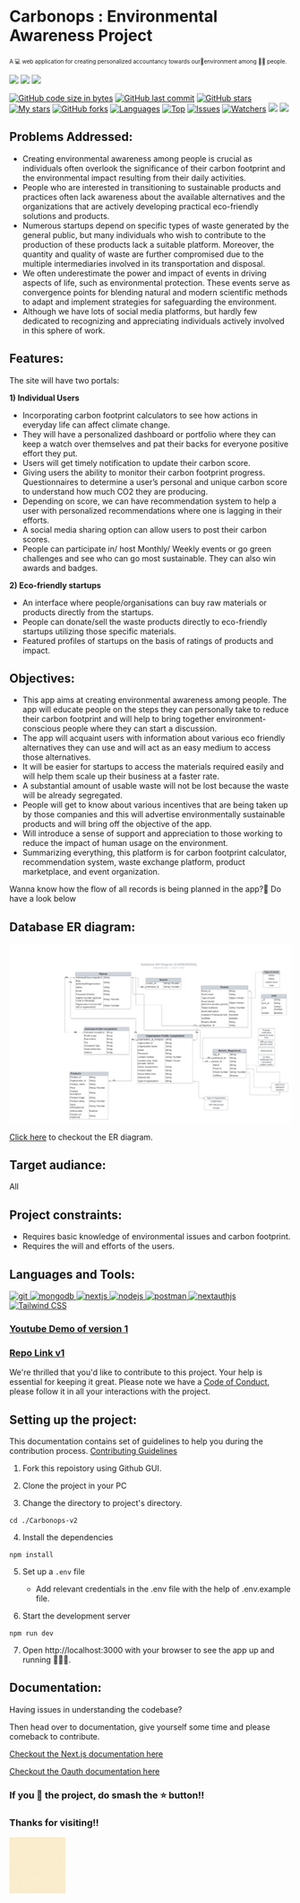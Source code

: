 # Carbonops : Environmental Awareness Project

 <font size=1> A 💻 web application for creating personalized accountancy towards our🌲environment among 🤝‍🧑 people. </font>
 
 <div align="left">
<img src="https://forthebadge.com/images/badges/built-with-love.svg" />
<img src="https://forthebadge.com/images/badges/uses-brains.svg" />
<img src="https://forthebadge.com/images/badges/powered-by-responsibility.svg" />
  <br></div>

[![GitHub code size in bytes](https://img.shields.io/github/languages/code-size/SrijanShovit/Carbonops-v2?logo=github&style=for-the-badge)](https://github.com/SrijanShovit/) 
[![GitHub last commit](https://img.shields.io/github/last-commit/SrijanShovit/carbonops-v2?style=for-the-badge&logo=git)](https://github.com/SrijanShovit/) 
[![GitHub stars](https://img.shields.io/github/stars/SrijanShovit/Carbonops-v2?style=for-the-badge)](https://github.com/SrijanShovit/Carbonops-v2/stargazers) 
[![My stars](https://img.shields.io/github/stars/SrijanShovit?affiliations=OWNER%2CCOLLABORATOR&style=for-the-badge&label=My%20stars)](https://github.com/SrijanShovit/Carbonops-v2/stargazers) 
[![GitHub forks](https://img.shields.io/github/forks/SrijanShovit/Carbonops-v2?style=for-the-badge&logo=git)](https://github.com/SrijanShovit/Carbonops-v2/network)
[![Languages](https://img.shields.io/github/languages/count/SrijanShovit/Carbonops-v2?style=for-the-badge)](https://github.com/SrijanShovit/Carbonops-v2)
[![Top](https://img.shields.io/github/languages/top/SrijanShovit/Carbonops-v2?style=for-the-badge&label=Top%20Languages)](https://github.com/SrijanShovit/Carbonops-v2)
[![Issues](https://img.shields.io/github/issues/SrijanShovit/Carbonops-v2?style=for-the-badge&label=Issues)](https://github.com/SrijanShovit/Carbonops-v2)
[![Watchers](	https://img.shields.io/github/watchers/SrijanShovit/Carbonops-v2?label=Watch&style=for-the-badge)](https://github.com/SrijanShovit/Carbonops-v2/) 
 <img src="https://img.shields.io/github/contributors/SrijanShovit/carbonops-v2?style=for-the-badge" />
 <img src="https://img.shields.io/github/issues-pr/SrijanShovit/carbonops-v2?style=for-the-badge" />
 
## Problems Addressed:

- Creating environmental awareness among people is crucial as individuals often overlook the significance of their carbon footprint and the environmental impact resulting from their daily activities.
- People who are interested in transitioning to sustainable products and practices often lack awareness about the available alternatives and the organizations that are actively developing practical eco-friendly solutions and products.
- Numerous startups depend on specific types of waste generated by the general public, but many individuals who wish to contribute to the production of these products lack a suitable platform. Moreover, the quantity and quality of waste are further compromised due to the multiple intermediaries involved in its transportation and disposal.
- We often underestimate the power and impact of events in driving aspects of life, such as environmental protection. These events serve as convergence points for blending natural and modern scientific methods to adapt and implement strategies for safeguarding the environment.
- Although we have lots of social media platforms, but hardly few dedicated to recognizing and appreciating individuals actively involved in this sphere of work.


## Features: 
The site will have two portals:
 
 **1) Individual Users**
- Incorporating carbon footprint calculators to see how actions in everyday life can affect climate change.
- They will have a personalized dashboard or portfolio where they can keep a watch over themselves and pat their backs for everyone positive effort they put.
- Users will get timely notification to update their carbon score.
- Giving users the ability to monitor their carbon footprint progress. Questionnaires to determine a user’s personal and unique carbon score to understand how much CO2 they are producing.
- Depending on score, we can have recommendation system to help a user with personalized recommendations where one is lagging in their efforts.
- A social media sharing option can allow users to post their carbon scores.
- People can participate in/ host Monthly/ Weekly events or go green challenges and see who can go most sustainable. They can also win awards and badges.


**2) Eco-friendly startups**
- An interface where people/organisations can buy raw materials or products directly from the startups.
- People can donate/sell the waste products directly to eco-friendly startups utilizing those specific materials.
- Featured profiles of startups on the basis of ratings of products and impact.

## Objectives:
- This app aims at creating environmental awareness among people. The app will educate people on the steps they can personally take to reduce their carbon footprint and will help to bring together environment-conscious people where they can start a discussion.
- The app will acquaint users with information about various eco friendly alternatives they can use and will act as an easy medium to access those alternatives.
- It will be easier for startups to access the materials required easily and will help them scale up their business at a faster rate. 
- A substantial amount of usable waste will not be lost because the waste will be already segregated.
- People will get to know about various incentives that are being taken up by those companies and this will advertise environmentally sustainable products and will bring off the objective of the app.
- Will introduce a sense of support and appreciation to those working to reduce the impact of human usage on the environment.
- Summarizing everything, this platform is for carbon footprint calculator, recommendation system, waste exchange platform, product marketplace, and event organization.


Wanna know how the flow of all records is being planned in the app?🤔
Do have a look below
## Database ER diagram:
![Database ER diagram](./ER_Diagram_Carbonops.png)

[Click here](https://lucid.app/lucidchart/ccff0196-6408-437e-9210-d7a222d7c0e5/edit?viewport_loc=-322%2C-258%2C5376%2C2400%2C0_0&invitationId=inv_4c39b0f5-c7c4-4942-9740-5e5d83352291) to checkout the ER diagram.

## Target audiance: 
All

## Project constraints:
- Requires basic knowledge of environmental issues and carbon footprint.
- Requires the will and efforts of the users.


## Languages and Tools:
<p align="left"> <a href="https://git-scm.com/" target="_blank" rel="noreferrer"> <img src="https://www.vectorlogo.zone/logos/git-scm/git-scm-icon.svg" alt="git" width="40" height="40"/> </a> <a href="https://www.mongodb.com/" target="_blank" rel="noreferrer"> <img src="https://img.icons8.com/?size=512&id=cREyrHivHRHF&format=png" alt="mongodb" width="40" height="40"/> </a> <a href="https://nextjs.org/" target="_blank" rel="noreferrer"> <img src="https://www.datocms-assets.com/75941/1657707878-nextjs_logo.png" alt="nextjs" width="40" height="40"/> </a> <a href="https://nodejs.org" target="_blank" rel="noreferrer"> <img src="https://img.icons8.com/?size=512&id=hsPbhkOH4FMe&format=png" alt="nodejs" width="40" height="40"/> </a><a href="https://postman.com" target="_blank" rel="noreferrer"> <img src="https://www.vectorlogo.zone/logos/getpostman/getpostman-icon.svg" alt="postman" width="40" height="40"/><a href="https://oauth.net/getting-started/" target="_blank" rel="noreferrer"> <img src="https://oauth.net/images/oauth-logo-square.png" alt="nextauthjs" width="40" height="40"/> </a> <a href="https://tailwindcss.com/" arget="_blank" rel="noreferrer"> <img src = "https://upload.wikimedia.org/wikipedia/commons/thumb/d/d5/Tailwind_CSS_Logo.svg/1024px-Tailwind_CSS_Logo.svg.png" alt="Tailwind CSS" width="40" height="40"/></a> </p> 

 

### [Youtube Demo of version 1](https://youtu.be/4JBsmb1RRRg)

### [Repo Link v1](https://github.com/SrijanShovit/Carbonops)


 
We're thrilled that you'd like to contribute to this project. Your help is essential for keeping it great. Please note we have a [Code of Conduct](./CODE_OF_CONDUCT.md), please follow it in all your interactions with the project.
## Setting up the project:
This documentation contains set of guidelines to help you during the contribution process.
[Contributing Guidelines](https://github.com/SrijanShovit/carbonops-v2/blob/main/CONTRIBUTING.md)
1. Fork this repoistory using Github GUI.
2. Clone the project in your PC

3. Change the directory to project's directory.

```
cd ./Carbonops-v2
```

4. Install the dependencies

```
npm install
```
5. Set up a `.env` file 
   - Add relevant credentials in the .env file with the help of .env.example file.

6. Start the development server

```
npm run dev
```
7. Open http://localhost:3000 with your browser to see the app up and running 🎉🥳🎊.

## Documentation:

Having issues in understanding the codebase?
 
Then head over to documentation, give yourself some time and please comeback to contribute.

[Checkout the Next.js documentation here](https://nextjs.org/docs)

[Checkout the Oauth documentation here](https://oauth.net/getting-started/)


### If you 💓 the project, do smash the ⭐ button!!

### Thanks for visiting!!
![Thank You](public/gif/thankyou.gif)
